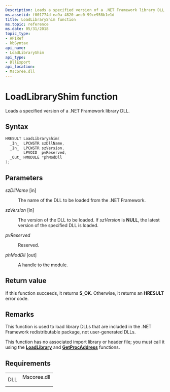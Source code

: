 ```yaml
---
Description: Loads a specified version of a .NET Framework library DLL.
ms.assetid: f001774d-ea9a-4820-aec0-99ce958b1e1d
title: LoadLibraryShim function
ms.topic: reference
ms.date: 05/31/2018
topic_type: 
- APIRef
- kbSyntax
api_name: 
- LoadLibraryShim
api_type: 
- DllExport
api_location: 
- Mscoree.dll
---
```


# LoadLibraryShim function

Loads a specified version of a .NET Framework library DLL.

## Syntax


```C++
HRESULT LoadLibraryShim(
  _In_  LPCWSTR szDllName,
  _In_  LPCWSTR szVersion,
        LPVOID  pvReserved,
  _Out_ HMODULE *phModDll
);
```



## Parameters

<dl> <dt>

*szDllName* \[in\]
</dt> <dd>

The name of the DLL to be loaded from the .NET Framework.

</dd> <dt>

*szVersion* \[in\]
</dt> <dd>

The version of the DLL to be loaded. If *szVersion* is **NULL**, the latest version of the specified DLL is loaded.

</dd> <dt>

*pvReserved* 
</dt> <dd>

Reserved.

</dd> <dt>

*phModDll* \[out\]
</dt> <dd>

A handle to the module.

</dd> </dl>

## Return value

If this function succeeds, it returns **S\_OK**. Otherwise, it returns an **HRESULT** error code.

## Remarks

This function is used to load library DLLs that are included in the .NET Framework redistributable package, not user-generated DLLs.

This function has no associated import library or header file; you must call it using the [**LoadLibrary**](https://msdn.microsoft.com/en-us/library/ms684175(v=VS.85).aspx) and [**GetProcAddress**](https://msdn.microsoft.com/en-us/library/ms683212(v=VS.85).aspx) functions.

## Requirements



|                |                                                                                        |
|----------------|----------------------------------------------------------------------------------------|
| DLL<br/> | <dl> <dt>Mscoree.dll</dt> </dl> |



 

 




